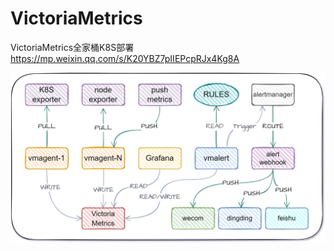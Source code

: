# VictoriaMetrics
VictoriaMetrics全家桶K8S部署
https://mp.weixin.qq.com/s/K20YBZ7pIIEPcpRJx4Kg8A

![](./Architecture.png)
